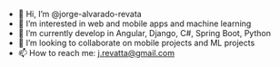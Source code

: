 - 👋 Hi, I’m @jorge-alvarado-revata
- 👀 I’m interested in web and mobile apps and machine learning
- 🌱 I’m currently develop in Angular, Django, C#, Spring Boot, Python
- 💞️ I’m looking to collaborate on mobile projects and ML projects
- 📫 How to reach me: j.revatta@gmail.com

<!---
jorge-alvarado-revata/jorge-alvarado-revata is a ✨ special ✨ repository because its `README.md` (this file) appears on your GitHub profile.
You can click the Preview link to take a look at your changes.
--->
